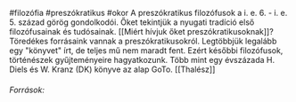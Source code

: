 #filozófia #preszókratikus #okor 
A preszókratikus filozófusok a i. e. 6. - i. e. 5. század görög gondolkodói. Őket tekintjük a nyugati tradíció első filozófusainak és tudósainak.  [[Miért hívjuk őket preszókratikusoknak]]?
Töredékes forrásaink vannak a preszókratikusokról. Legtöbbjük legalább egy "könyvet" írt, de teljes mű nem maradt fent. Ezért későbbi filozófusok, történészek gyűjteményeire hagyatkozunk. Több mint egy évszázada H. Diels és W. Kranz (DK) könyve az alap GoTo. 
[[Thalész]]

###### *Források:*